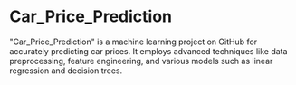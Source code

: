 # Car_Price_Prediction
"Car_Price_Prediction" is a machine learning project on GitHub for accurately predicting car prices. It employs advanced techniques like data preprocessing, feature engineering, and various models such as linear regression and decision trees.
